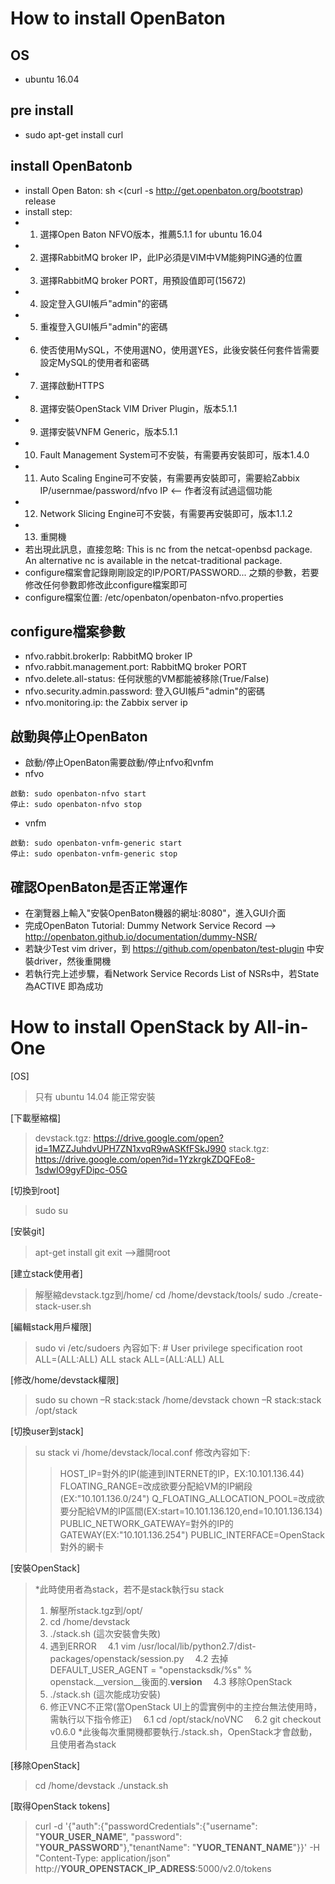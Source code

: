 # How to install OpenBaton

## OS
* ubuntu 16.04

## pre install 
* sudo apt-get install curl

## install OpenBatonb
* install Open Baton: sh <(curl -s http://get.openbaton.org/bootstrap) release
* install step:
 * 1. 選擇Open Baton NFVO版本，推薦5.1.1 for ubuntu 16.04
 * 2. 選擇RabbitMQ broker IP，此IP必須是VIM中VM能夠PING通的位置
 * 3. 選擇RabbitMQ broker PORT，用預設值即可(15672)
 * 4. 設定登入GUI帳戶"admin"的密碼
 * 5. 重複登入GUI帳戶"admin"的密碼
 * 6. 使否使用MySQL，不使用選NO，使用選YES，此後安裝任何套件皆需要設定MySQL的使用者和密碼
 * 7. 選擇啟動HTTPS
 * 8. 選擇安裝OpenStack VIM Driver Plugin，版本5.1.1
 * 9. 選擇安裝VNFM Generic，版本5.1.1
 * 10. Fault Management System可不安裝，有需要再安裝即可，版本1.4.0
 * 11. Auto Scaling Engine可不安裝，有需要再安裝即可，需要給Zabbix IP/usernmae/password/nfvo IP <-- 作者沒有試過這個功能
 * 12. Network Slicing Engine可不安裝，有需要再安裝即可，版本1.1.2 
 * 13. 重開機
 * 若出現此訊息，直接忽略: This is nc from the netcat-openbsd package. An alternative nc is available in the netcat-traditional package.
 * configure檔案會記錄剛剛設定的IP/PORT/PASSWORD... 之類的參數，若要修改任何參數即修改此configure檔案即可
 * configure檔案位置: /etc/openbaton/openbaton-nfvo.properties

## configure檔案參數
* nfvo.rabbit.brokerIp: RabbitMQ broker IP
* nfvo.rabbit.management.port: RabbitMQ broker PORT
* nfvo.delete.all-status: 任何狀態的VM都能被移除(True/False)
* nfvo.security.admin.password: 登入GUI帳戶"admin"的密碼
* nfvo.monitoring.ip: the Zabbix server ip

## 啟動與停止OpenBaton
* 啟動/停止OpenBaton需要啟動/停止nfvo和vnfm
 * nfvo

 ~~~
啟動: sudo openbaton-nfvo start
停止: sudo openbaton-nfvo stop
 ~~~
 * vnfm

 ~~~
啟動: sudo openbaton-vnfm-generic start
停止: sudo openbaton-vnfm-generic stop
 ~~~

## 確認OpenBaton是否正常運作
* 在瀏覽器上輸入"安裝OpenBaton機器的網址:8080"，進入GUI介面
* 完成OpenBaton Tutorial: Dummy Network Service Record --> http://openbaton.github.io/documentation/dummy-NSR/
* 若缺少Test vim driver，到 https://github.com/openbaton/test-plugin 中安裝driver，然後重開機
* 若執行完上述步驟，看Network Service Records List of NSRs中，若State為ACTIVE 即為成功


# How to install OpenStack by All-in-One
[OS]
> 只有 ubuntu 14.04 能正常安裝

[下載壓縮檔]
> devstack.tgz: https://drive.google.com/open?id=1MZZJuhdvUPH7ZN1xvqR9wASKfFSkJ990
> stack.tgz: https://drive.google.com/open?id=1YzkrgkZDQFEo8-1sdwIO9gyFDipc-O5G

[切換到root]
> sudo su

[安裝git]
> apt-get install git
> exit -->離開root

[建立stack使用者]
> 解壓縮devstack.tgz到/home/
> cd /home/devstack/tools/
> sudo ./create-stack-user.sh

[編輯stack用戶權限]
> sudo vi /etc/sudoers
> 內容如下:
> \# User privilege specification
> root ALL=(ALL:ALL) ALL
> stack ALL=(ALL:ALL) ALL

[修改/home/devstack權限]
> sudo su
> chown –R stack:stack /home/devstack
> chown –R stack:stack /opt/stack

[切換user到stack]
> su stack
> vi /home/devstack/local.conf
> 修改內容如下:
> > HOST_IP=對外的IP(能連到INTERNET的IP，EX:10.101.136.44)
> > FLOATING_RANGE=改成欲要分配給VM的IP網段(EX:"10.101.136.0/24")
> > Q_FLOATING_ALLOCATION_POOL=改成欲要分配給VM的IP區間(EX:start=10.101.136.120,end=10.101.136.134)
> > PUBLIC_NETWORK_GATEWAY=對外的IP的GATEWAY(EX:"10.101.136.254")
> > PUBLIC_INTERFACE=OpenStack對外的網卡

[安裝OpenStack]
> *此時使用者為stack，若不是stack執行su stack
> 1. 解壓所stack.tgz到/opt/
> 2. cd /home/devstack
> 3. ./stack.sh (這次安裝會失敗)
> 4. 遇到ERROR
> 　4.1 vim /usr/local/lib/python2.7/dist-packages/openstack/session.py
> 　4.2 去掉DEFAULT_USER_AGENT = "openstacksdk/%s" % openstack.__version__後面的.__version__
> 　4.3 移除OpenStack
> 5. ./stack.sh (這次能成功安裝)
> 6. 修正VNC不正常(當OpenStack UI上的雲實例中的主控台無法使用時，需執行以下指令修正)
> 　6.1 cd /opt/stack/noVNC
> 　6.2 git checkout v0.6.0
> *此後每次重開機都要執行./stack.sh，OpenStack才會啟動，且使用者為stack


[移除OpenStack]
> cd /home/devstack
> ./unstack.sh

[取得OpenStack tokens]
> curl -d '{"auth":{"passwordCredentials":{"username": "__YOUR_USER_NAME__", "password": "__YOUR_PASSWORD__"},"tenantName": "__YUOR_TENANT_NAME__"}}' -H "Content-Type: application/json" http://__YOUR_OPENSTACK_IP_ADRESS__:5000/v2.0/tokens



